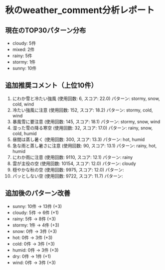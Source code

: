 
# 秋のweather_comment分析レポート

## 現在のTOP30パターン分布
- cloudy: 5件
- mixed: 2件
- rainy: 5件
- stormy: 1件
- sunny: 10件

## 追加推奨コメント（上位10件）
1. にわか雪と冷たい強風 (使用回数: 6, スコア: 22.0)
   パターン: stormy, snow, cold, wind
2. 冷たい強風に注意 (使用回数: 152, スコア: 18.2)
   パターン: stormy, cold, wind
3. 暴風雪に要注意 (使用回数: 145, スコア: 18.1)
   パターン: stormy, snow, wind
4. 湿った雪の降る寒空 (使用回数: 32, スコア: 17.0)
   パターン: rainy, snow, cold, humid
5. 昼間は蒸し暑く (使用回数: 300, スコア: 13.3)
   パターン: hot, humid
6. 急な雨と蒸し暑さに注意 (使用回数: 90, スコア: 13.1)
   パターン: rainy, hot, humid
7. にわか雨に注意 (使用回数: 9110, スコア: 12.1)
   パターン: rainy
8. 雲が主役の空 (使用回数: 10154, スコア: 12.0)
   パターン: cloudy
9. 穏やかな秋の空 (使用回数: 9975, スコア: 12.0)
   パターン: 
10. パッとしない空 (使用回数: 9722, スコア: 11.7)
   パターン: 

## 追加後のパターン改善
- sunny: 10件 → 13件 (+3)
- cloudy: 5件 → 6件 (+1)
- rainy: 5件 → 8件 (+3)
- stormy: 1件 → 4件 (+3)
- snow: 0件 → 3件 (+3)
- hot: 0件 → 3件 (+3)
- cold: 0件 → 3件 (+3)
- humid: 0件 → 3件 (+3)
- dry: 0件 → 1件 (+1)
- wind: 0件 → 3件 (+3)

